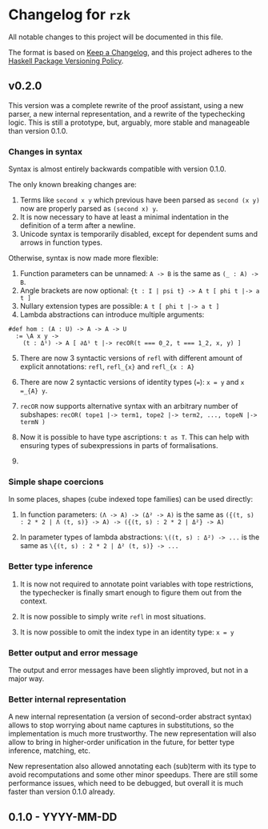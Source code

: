 # Changelog for `rzk`

All notable changes to this project will be documented in this file.

The format is based on [Keep a Changelog](https://keepachangelog.com/en/1.0.0/),
and this project adheres to the
[Haskell Package Versioning Policy](https://pvp.haskell.org/).

## v0.2.0

This version was a complete rewrite of the proof assistant, using a new parser, a new internal representation, and a rewrite of the typechecking logic. This is still a prototype, but, arguably, more stable and manageable than version 0.1.0.

### Changes in syntax

Syntax is almost entirely backwards compatible with version 0.1.0.

The only known breaking changes are:

1. Terms like `second x y` which previous have been parsed as `second (x y)`
  now are properly parsed as `(second x) y`.
2. It is now necessary to have at least a minimal indentation in the definition of a term after a newline.
3. Unicode syntax is temporarily disabled, except for dependent sums and arrows in function types.

Otherwise, syntax is now made more flexible:

1. Function parameters can be unnamed: `A -> B` is the same as `(_ : A) -> B`.
2. Angle brackets are now optional: `{t : I | psi t} -> A t [ phi t |-> a t ]`
3. Nullary extension types are possible: `A t [ phi t |-> a t ]`
4. Lambda abstractions can introduce multiple arguments:

```rzk
#def hom : (A : U) -> A -> A -> U
  := \A x y ->
    (t : Δ¹) -> A [ ∂Δ¹ t |-> recOR(t === 0_2, t === 1_2, x, y) ]
```

5. There are now 3 syntactic versions of `refl` with different amount of explicit annotations:
  `refl`, `refl_{x}` and `refl_{x : A}`

6. There are now 2 syntactic versions of identity types (`=`): `x = y` and `x =_{A} y`.

7. `recOR` now supports alternative syntax with an arbitrary number of subshapes:
  `recOR( tope1 |-> term1, tope2 |-> term2, ..., topeN |-> termN )`

8. Now it is possible to have type ascriptions: `t as T`. This can help with ensuring types of subexpressions in parts of formalisations.

9. 

### Simple shape coercions

In some places, shapes (cube indexed tope families) can be used directly:

1. In function parameters: `(Λ -> A) -> (Δ² -> A)` is the same as `({(t, s) : 2 * 2 | Λ (t, s)} -> A) -> ({(t, s) : 2 * 2 | Δ²} -> A)`

2. In parameter types of lambda abstractions: `\((t, s) : Δ²) -> ...` is the same as `\{(t, s) : 2 * 2 | Δ² (t, s)} -> ...`

### Better type inference

1. It is now not required to annotate point variables with tope restrictions, the typechecker is finally smart enough to figure them out from the context.

2. It is now possible to simply write `refl` in most situations.

3. It is now possible to omit the index type in an identity type: `x = y`

### Better output and error message

The output and error messages have been slightly improved, but not in a major way.

### Better internal representation

A new internal representation (a version of second-order abstract syntax)
allows to stop worrying about name captures in substitutions,
so the implementation is much more trustworthy.
The new representation will also allow to bring in higher-order unification in the future, for better type inference, matching, etc.

New representation also allowed annotating each (sub)term with its type to avoid recomputations and some other minor speedups. There are still some performance issues, which need to be debugged, but overall it is much faster than version 0.1.0 already.

## 0.1.0 - YYYY-MM-DD
